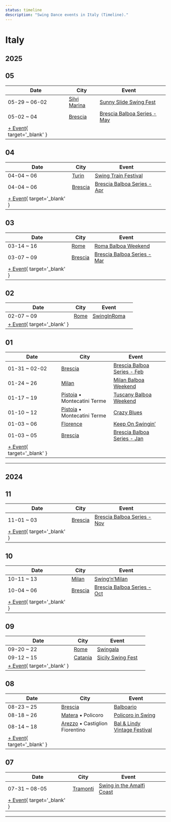 ```yaml
---
status: timeline
description: "Swing Dance events in Italy (Timeline)."
---
```


# Italy

## 2025

## 05

| Date | City | Event | |
| --- | --- | --- | --- |
| 05-29 ~ 06-02 | [Silvi Marina](by_city.md#silvi-marina) | [Sunny Slide Swing Fest](sunny-slide-swing-fest-2025.md) |  |
| 05-02 ~ 04 | [Brescia](by_city.md#brescia) | [Brescia Balboa Series - May](brescia-balboa-series-may-2025.md) |  |
| [+ Event](https://github.com/swingdance/events/issues/new?assignees=&labels=add+event&projects=&template=02-add_entity.yml&title=%5B2025%2Fit%5D%20%3CName%3E&region=it&province=&city=&org_id=&date_starts=2025-05-&date_ends=2025-05-){ target='_blank' }

## 04

| Date | City | Event | |
| --- | --- | --- | --- |
| 04-04 ~ 06 | [Turin](by_city.md#turin) | [Swing Train Festival](swing-train-festival-2025.md) |  |
| 04-04 ~ 06 | [Brescia](by_city.md#brescia) | [Brescia Balboa Series - Apr](brescia-balboa-series-apr-2025.md) |  |
| [+ Event](https://github.com/swingdance/events/issues/new?assignees=&labels=add+event&projects=&template=02-add_entity.yml&title=%5B2025%2Fit%5D%20%3CName%3E&region=it&province=&city=&org_id=&date_starts=2025-04-&date_ends=2025-04-){ target='_blank' }

## 03

| Date | City | Event | |
| --- | --- | --- | --- |
| 03-14 ~ 16 | [Rome](by_city.md#rome) | [Roma Balboa Weekend](roma-balboa-weekend-2025.md) |  |
| 03-07 ~ 09 | [Brescia](by_city.md#brescia) | [Brescia Balboa Series - Mar](brescia-balboa-series-mar-2025.md) |  |
| [+ Event](https://github.com/swingdance/events/issues/new?assignees=&labels=add+event&projects=&template=02-add_entity.yml&title=%5B2025%2Fit%5D%20%3CName%3E&region=it&province=&city=&org_id=&date_starts=2025-03-&date_ends=2025-03-){ target='_blank' }

## 02

| Date | City | Event | |
| --- | --- | --- | --- |
| 02-07 ~ 09 | [Rome](by_city.md#rome) | [SwingInRoma](swing-in-roma-2025.md) |  |
| [+ Event](https://github.com/swingdance/events/issues/new?assignees=&labels=add+event&projects=&template=02-add_entity.yml&title=%5B2025%2Fit%5D%20%3CName%3E&region=it&province=&city=&org_id=&date_starts=2025-02-&date_ends=2025-02-){ target='_blank' }

## 01

| Date | City | Event | |
| --- | --- | --- | --- |
| 01-31 ~ 02-02 | [Brescia](by_city.md#brescia) | [Brescia Balboa Series - Feb](brescia-balboa-series-feb-2025.md) |  |
| 01-24 ~ 26 | [Milan](by_city.md#milan) | [Milan Balboa Weekend](milan-balboa-weekend-2025.md) |  |
| 01-17 ~ 19 | [Pistoia](by_city.md#pistoia) • Montecatini Terme | [Tuscany Balboa Weekend](tuscany-balboa-weekend-2025.md) |  |
| 01-10 ~ 12 | [Pistoia](by_city.md#pistoia) • Montecatini Terme | [Crazy Blues](crazy-blues-2025.md) |  |
| 01-03 ~ 06 | [Florence](by_city.md#florence) | [Keep On Swingin’](keep-on-swingin-2025.md) |  |
| 01-03 ~ 05 | [Brescia](by_city.md#brescia) | [Brescia Balboa Series - Jan](brescia-balboa-series-jan-2025.md) |  |
| [+ Event](https://github.com/swingdance/events/issues/new?assignees=&labels=add+event&projects=&template=02-add_entity.yml&title=%5B2025%2Fit%5D%20%3CName%3E&region=it&province=&city=&org_id=&date_starts=2025-01-&date_ends=2025-01-){ target='_blank' }

---

## 2024

## 11

| Date | City | Event | |
| --- | --- | --- | --- |
| 11-01 ~ 03 | [Brescia](by_city.md#brescia) | [Brescia Balboa Series - Nov](brescia-balboa-series-nov-2024.md) |  |
| [+ Event](https://github.com/swingdance/events/issues/new?assignees=&labels=add+event&projects=&template=02-add_entity.yml&title=%5B2024%2Fit%5D%20%3CName%3E&region=it&province=&city=&org_id=&date_starts=2024-11-&date_ends=2024-11-){ target='_blank' }

## 10

| Date | City | Event | |
| --- | --- | --- | --- |
| 10-11 ~ 13 | [Milan](by_city.md#milan) | [Swing’n’Milan](swing-n-milan-2024.md) |  |
| 10-04 ~ 06 | [Brescia](by_city.md#brescia) | [Brescia Balboa Series - Oct](brescia-balboa-series-oct-2024.md) |  |
| [+ Event](https://github.com/swingdance/events/issues/new?assignees=&labels=add+event&projects=&template=02-add_entity.yml&title=%5B2024%2Fit%5D%20%3CName%3E&region=it&province=&city=&org_id=&date_starts=2024-10-&date_ends=2024-10-){ target='_blank' }

## 09

| Date | City | Event | |
| --- | --- | --- | --- |
| 09-20 ~ 22 | [Rome](by_city.md#rome) | [Swingala](swingala-2024.md) |  |
| 09-12 ~ 15 | [Catania](by_city.md#catania) | [Sicily Swing Fest](sicily-swing-fest-2024.md) |  |
| [+ Event](https://github.com/swingdance/events/issues/new?assignees=&labels=add+event&projects=&template=02-add_entity.yml&title=%5B2024%2Fit%5D%20%3CName%3E&region=it&province=&city=&org_id=&date_starts=2024-09-&date_ends=2024-09-){ target='_blank' }

## 08

| Date | City | Event | |
| --- | --- | --- | --- |
| 08-23 ~ 25 | [Brescia](by_city.md#brescia) | [Balboario](balboario-2024.md) |  |
| 08-18 ~ 26 | [Matera](by_city.md#matera) • Policoro | [Policoro in Swing](policoro-in-swing-2024.md) |  |
| 08-14 ~ 18 | [Arezzo](by_city.md#arezzo) • Castiglion Fiorentino | [Bal & Lindy Vintage Festival](bal-n-lindy-vintage-festival-2024.md) |  |
| [+ Event](https://github.com/swingdance/events/issues/new?assignees=&labels=add+event&projects=&template=02-add_entity.yml&title=%5B2024%2Fit%5D%20%3CName%3E&region=it&province=&city=&org_id=&date_starts=2024-08-&date_ends=2024-08-){ target='_blank' }

## 07

| Date | City | Event | |
| --- | --- | --- | --- |
| 07-31 ~ 08-05 | [Tramonti](by_city.md#tramonti) | [Swing in the Amalfi Coast](swing-in-the-amalfi-coast-2024.md) |  |
| [+ Event](https://github.com/swingdance/events/issues/new?assignees=&labels=add+event&projects=&template=02-add_entity.yml&title=%5B2024%2Fit%5D%20%3CName%3E&region=it&province=&city=&org_id=&date_starts=2024-07-&date_ends=2024-07-){ target='_blank' }

---

